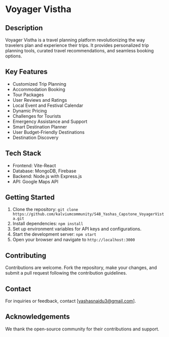 # Voyager Vistha

## Description
Voyager Vistha is a travel planning platform revolutionizing the way travelers plan and experience their trips. It provides personalized trip planning tools, curated travel recommendations, and seamless booking options.

## Key Features
- Customized Trip Planning
- Accommodation Booking
- Tour Packages
- User Reviews and Ratings
- Local Event and Festival Calendar
- Dynamic Pricing
- Challenges for Tourists
- Emergency Assistance and Support
- Smart Destination Planner
- User Budget-Friendly Destinations
- Destination Discovery

## Tech Stack
- Frontend: Vite-React
- Database: MongoDB, Firebase
- Backend: Node.js with Express.js
- API: Google Maps API

## Getting Started
1. Clone the repository: `git clone https://github.com/kalviumcommunity/S48_Yashas_Capstone_VoyagerVista.git`
2. Install dependencies: `npm install`
3. Set up environment variables for API keys and configurations.
4. Start the development server: `npm start`
5. Open your browser and navigate to `http://localhost:3000`

## Contributing
Contributions are welcome. Fork the repository, make your changes, and submit a pull request following the contribution guidelines.

## Contact
For inquiries or feedback, contact [yashasnaidu3@gmail.com].

## Acknowledgements
We thank the open-source community for their contributions and support.
